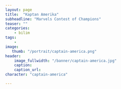 ```yaml
---
layout: page
title:  "Kaptan Amerika"
subheadline: "Marvels Contest of Champions"
teaser: ""
categories:
    - bilim
tags:
    -
image:
   thumb: "/portrait/captain-america.png"
header:
    image_fullwidth: "/banner/captain-america.jpg"
    caption: 
    caption_url: 
character: "captain-america"

---
```

